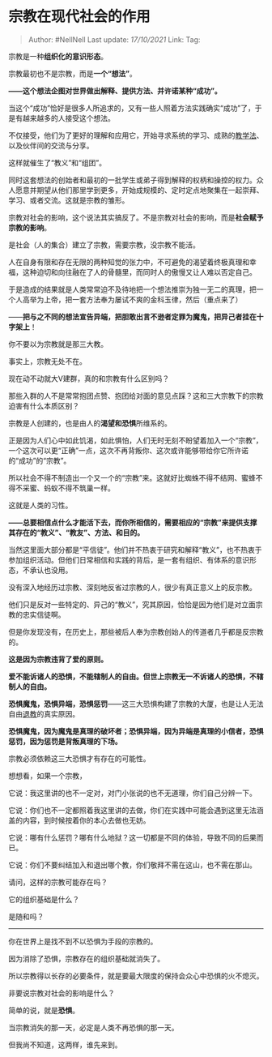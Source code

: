 # 宗教在现代社会的作用

> Author: #NellNell
> Last update: *17/10/2021*
> Link:
> Tag:

宗教是一种**组织化的意识形态**。

宗教最初也不是宗教，而是**一个“想法”**。

**——这个想法企图对世界做出解释、提供方法、并许诺某种“成功”。**

当这个“成功”恰好是很多人所追求的，又有一些人照着方法实践确实“成功”了，于是有越来越多的人接受这个想法。

不仅接受，他们为了更好的理解和应用它，开始寻求系统的学习、成熟的[教学法](https://www.zhihu.com/search?q=%E6%95%99%E5%AD%A6%E6%B3%95&search_source=Entity&hybrid_search_source=Entity&hybrid_search_extra=%7B%22sourceType%22%3A%22answer%22%2C%22sourceId%22%3A2174799840%7D)、以及伙伴间的交流与分享。

这样就催生了“教义”和“组团”。

同时这套想法的创始者和最初的一批学生或弟子得到解释的权柄和操控的权力。众人愿意并期望从他们那里学到更多，开始成规模的、定时定点地聚集在一起崇拜、学习、或者交流。这就是宗教的雏形。

宗教对社会的影响，这个说法其实搞反了。不是宗教对社会的影响，而是**社会赋予宗教的影响**。

是社会（人的集合）建立了宗教，需要宗教，没宗教不能活。

人在自身有限和存在无限的两种知觉的张力中，不可避免的渴望着终极真理和幸福，这种迫切和向往融在了人的骨髓里，而同时人的傲慢又让人难以否定自己。

于是造成的结果就是人类常常迫不及待地把一个想法推崇为独一无二的真理，把一个人高举为上帝，把一套方法奉为屡试不爽的金科玉律，然后（重点来了）

——**把与之不同的想法宣告异端，把胆敢出言不逊者定罪为魔鬼，把异己者挂在十字架上**！

你不要以为宗教就是那三大教。

事实上，宗教无处不在。

现在动不动就大V建群，真的和宗教有什么区别吗？

那些入群的人不是常常抱团点赞、抱团给对面的意见点踩？这和三大宗教下的宗教迫害有什么本质区别？

宗教是人创建的，也是由人的**渴望和恐惧**所维系的。

正是因为人们心中如此饥渴，如此惧怕，人们无时无刻不盼望着加入一个“宗教”，一个这次可以更“正确”一点，这次不再背叛你、这次或许能够带给你它所许诺的“成功”的“宗教”。

所以社会不得不制造出一个又一个的“宗教”来。这就好比蜘蛛不得不结网、蜜蜂不得不采蜜、蚂蚁不得不筑巢一样。

这就是人类的习性。

**——总要相信点什么才能活下去，而你所相信的，需要相应的“宗教”来提供支撑其存在的“教义”、“教友”、方法、和目的。**

当然这里面大部分都是“平信徒”。他们并不热衷于研究和解释“教义”，也不热衷于参加组织活动。但他们日常相信和实践的背后，是一套有组织、有体系的意识形态，不承认也没用。

没有深入地经历过宗教、深刻地反省过宗教的人，很少有真正意义上的反宗教。

他们只是反对一些特定的、异己的“教义”，究其原因，恰恰是因为他们是对立面宗教的忠实信徒啊。

但是你发现没有，在历史上，那些被后人奉为宗教创始人的传道者几乎都是反宗教的。

**这是因为宗教违背了爱的原则。**

**爱不能诉诸人的恐惧，不能辖制人的自由。但世上宗教无一不诉诸人的恐惧，不辖制人的自由。**

**恐惧魔鬼，恐惧异端，恐惧惩罚**——这三大恐惧构建了宗教的大厦，也是让人无法自由[退教](https://www.zhihu.com/search?q=%E9%80%80%E6%95%99&search_source=Entity&hybrid_search_source=Entity&hybrid_search_extra=%7B%22sourceType%22%3A%22answer%22%2C%22sourceId%22%3A2174799840%7D)的真实原因。

**恐惧魔鬼，因为魔鬼是真理的破坏者；恐惧异端，因为异端是真理的小信者，恐惧惩罚，因为惩罚是背叛真理的下场。**

宗教必须依赖这三大恐惧才有存在的可能性。

想想看，如果一个宗教，

它说：我这里讲的也不一定对，对门小张说的也不无道理，你们自己分辨一下。

它说：你们也不一定都照着我这里讲的去做，你们在实践中可能会遇到这里无法涵盖的内容，到时候按着你的本心去做也无妨。

它说：哪有什么惩罚？哪有什么地狱？这一切都是不同的体验，导致不同的后果而已。

它说：你们不要纠结加入和退出哪个教，你们敬拜不需在这山，也不需在那山。

请问，这样的宗教可能存在吗？

它的组织基础是什么？

是随和吗？

---

你在世界上是找不到不以恐惧为手段的宗教的。

因为消除了恐惧，宗教存在的组织基础就消失了。

所以宗教得以长存的必要条件，就是要最大限度的保持会众心中恐惧的火不熄灭。

非要说宗教对社会的影响是什么？

简单的说，就是**恐惧**。

当宗教消失的那一天，必定是人类不再恐惧的那一天。

但我尚不知道，这两样，谁先来到。
